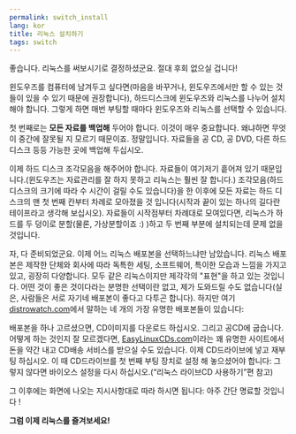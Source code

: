 ```yaml
---
permalink: switch_install
lang: kor
title: 리눅스 설치하기
tags: switch
---
```


좋습니다. 리눅스를 써보시기로 결정하셨군요. 절대 후회 없으실 겁니다!

윈도우즈를 컴퓨터에 남겨두고 싶다면(마음을 바꾸거나, 윈도우즈에서만 할 수 있는 것들이 있을 수 있기 때문에 권장합니다), 하드디스크에 윈도우즈와 리눅스를 나누어 설치해야 합니다. 그렇게 하면 매번 부팅할 때마다 윈도우즈와 리눅스를 선택할 수 있습니다.

첫 번째로는 <b>모든 자료를 백업해</b> 두어야 합니다. 이것이 매우 중요합니다. 왜냐하면 무엇이 중간에 잘못될 지 모르기 때문이죠. 정말입니다. 자료들을 공 CD, 공 DVD, 다른 하드 디스크 등등 가능한 곳에 백업해 두십시오.

이제 하드 디스크 조각모음을 해주어야 합니다. 자료들이 여기저기 흩어져 있기 때문입니다.(윈도우즈는 자료관리를 잘 하지 못하고 리눅스는 훨씬 잘 합니다.) 조각모음(하드 디스크의 크기에 따라 수 시간이 걸릴 수도 있습니다)을 한 이후에 모든 자료는 하드 디스크의 맨 첫 번째 칸부터 차례로 모아졌을 것 입니다(시작과 끝이 있는 하나의 길다란 테이프라고 생각해 보십시오). 자료들이 시작점부터 차례대로 모여있다면, 리눅스가 하드를 두 덩이로 분할(물론, 가상분할이죠 :) )하고 두 번째 부분에 설치되는데 문제 없을 것입니다.

자, 다 준비되었군요. 이제 어느 리눅스 배포본을 선택하느냐만 남았습니다. 리눅스 배포본은 제작한 단체와 회사에 따라 독특한 세팅, 소프트웨어, 특이한 모습과 느낌을 가지고 있고, 굉장히 다양합니다. 모두 같은 리눅스이지만 제각각의 "표현"을 하고 있는 것입니다. 어떤 것이 좋은 것이다라는 분명한 선택이란 없고, 제가 도와드릴 수도 없습니다(실은, 사람들은 서로 자기네 배포본이 좋다고 다투곤 합니다). 하지만 여기 <a 
href="http://www.distrowatch.com">distrowatch.com</a>에서 말하는 네 개의 가장 유명한 배포본들이 있습니다:

<? make_distros_table() ?>

배포본을 하나 고르셨으면, CD이미지를 다운로드 하십시오. 그리고 공CD에 굽습니다. 어떻게 하는 것인지 잘 모르겠다면, <a href="http://www.easylinuxcds.com">EasyLinuxCDs.com</a>이라는 꽤 유명한 사이트에서 돈을 약간 내고 CD배송 서비스를 받으실 수도 있습니다. 이제 CD드라이브에 넣고 재부팅 하십시오. 이 때 CD드라이브를 첫 번째 부팅 장치로 설정 해 놓으셨어야 합니다: 그렇지 않다면 바이오스 설정을 다시 하십시오.(“리눅스 라이브CD 사용하기”편 참고)

그 이후에는 화면에 나오는 지시사항대로 따라 하시면 됩니다: 아주 간단 명료할 것입니다 !

<b>그럼 이제 리눅스를 즐겨보세요!</b>


